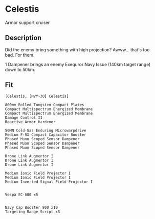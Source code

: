 # Celestis
Armor support cruiser

## Description
Did the enemy bring something with high projection? Awww... that's too bad. For them.

1 Dampener brings an enemy Exequror Navy Issue (140km target range) down to 50km. 

## Fit

```
[Celestis, [NVY-30] Celestis]

800mm Rolled Tungsten Compact Plates
Compact Multispectrum Energized Membrane
Compact Multispectrum Energized Membrane
Damage Control II
Reactive Armor Hardener

50MN Cold-Gas Enduring Microwarpdrive
Medium F-RX Compact Capacitor Booster
Phased Muon Scoped Sensor Dampener
Phased Muon Scoped Sensor Dampener
Phased Muon Scoped Sensor Dampener

Drone Link Augmentor I
Drone Link Augmentor I
Drone Link Augmentor I

Medium Ionic Field Projector I
Medium Ionic Field Projector I
Medium Inverted Signal Field Projector I


Vespa EC-600 x5


Navy Cap Booster 800 x10
Targeting Range Script x3
```
